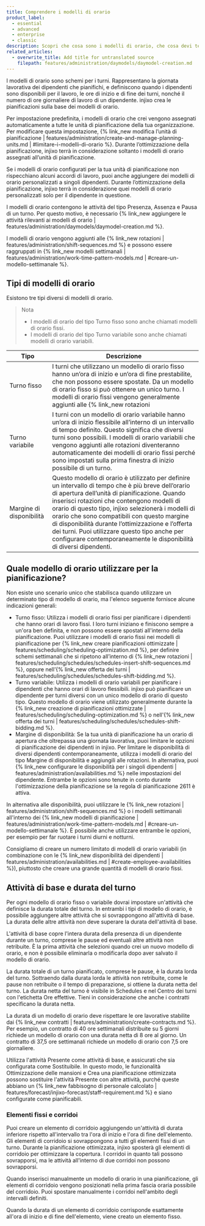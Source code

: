 ```yaml
---
title: Comprendere i modelli di orario
product_label:
  - essential
  - advanced
  - enterprise
  - classic
description: Scopri che cosa sono i modelli di orario, che cosa devi tenere in considerazione prima di creare un modello di orario, e l'impatto delle modifiche ai modelli di orario sulla pianificazione.
related_articles:
  - overwrite_title: Add title for untranslated source
    filepath: features/administration/daymodels/daymodel-creation.md
---
```


I modelli di orario sono schemi per i turni. Rappresentano la giornata lavorativa dei dipendenti che pianifichi, e definiscono quando i dipendenti sono disponibili per il lavoro, le ore di inizio e di fine dei turni, nonché il numero di ore giornaliere di lavoro di un dipendente. injixo crea le pianificazioni sulla base dei modelli di orario.

Per impostazione predefinita, i modelli di orario che crei vengono assegnati automaticamente a tutte le unità di pianificazione della tua organizzazione. Per modificare questa impostazione, {% link_new modifica l’unità di pianificazione | features/administration/create-and-manage-planning-units.md | #limitare-i-modelli-di-orario %}. Durante l’ottimizzazione della pianificazione, injixo terrà in considerazione soltanto i modelli di orario assegnati all’unità di pianificazione.

Se i modelli di orario configurati per la tua unità di pianificazione non rispecchiano alcuni accordi di lavoro, puoi anche aggiungere dei modelli di orario personalizzati a singoli dipendenti. Durante l’ottimizzazione della pianificazione, injixo terrà in considerazione quei modelli di orario personalizzati solo per il dipendente in questione.

I modelli di orario contengono le attività del tipo Presenza, Assenza e Pausa di un turno. Per questo motivo, è necessario {% link_new aggiungere le attività rilevanti ai modelli di orario | features/administration/daymodels/daymodel-creation.md %}.  <!--  Add #add-activities-to-day-models when IT day model creation is updated-->

I modelli di orario vengono aggiunti alle {% link_new rotazioni | features/administration/shift-sequences.md %} e possono essere raggruppati in {% link_new modelli settimanali | features/administration/work-time-pattern-models.md | #creare-un-modello-settimanale %}.


## Tipi di modelli di orario

Esistono tre tipi diversi di modelli di orario. 

> Nota
> 
> - I modelli di orario del tipo Turno fisso sono anche chiamati modelli di orario fissi.<br> 
> - I modelli di orario del tipo Turno variabile sono anche chiamati modelli di orario variabili.


| Tipo                | Descrizione                                                                                                                                                                                                                                                                                              |
| ------------------- | -------------------------------------------------------------------------------------------------------------------------------------------------------------------------------------------------------------------------------------------------------------------------------------------------------- |
| Turno fisso         | I turni che utilizzano un modello di orario fisso hanno un’ora di inizio e un’ora di fine prestabilite, che non possono essere spostate. Da un modello di orario fisso si può ottenere un unico turno. I modelli di orario fissi vengono generalmente aggiunti alle {% link_new rotazioni | features/administration/shift-sequences.md %}.                                      |
| Turno variabile      | I turni con un modello di orario variabile hanno un’ora di inizio flessibile all’interno di un intervallo di tempo definito. Questo significa che diversi turni sono possibili. I modelli di orario variabili che vengono aggiunti alle rotazioni diventeranno automaticamente dei modelli di orario fissi perché sono impostati sulla prima finestra di inizio possibile di un turno. |
| Margine di disponibilità | Questo modello di orario è utilizzato per definire un intervallo di tempo che è più breve dell’orario di apertura dell’unità di pianificazione. Quando inserisci rotazioni che contengono modelli di orario di questo tipo, injixo selezionerà i modelli di orario che sono compatibili con questo margine di disponibilità durante l’ottimizzazione e l’offerta dei turni. Puoi utilizzare questo tipo anche per configurare contemporaneamente le disponibilità di diversi dipendenti.          |

## Quale modello di orario utilizzare per la pianificazione?

Non esiste uno scenario unico che stabilisca quando utilizzare un determinato tipo di modello di orario, ma l'elenco seguente fornisce alcune indicazioni generali:

- Turno fisso: Utilizza i modelli di orario fissi per pianificare i dipendenti che hanno orari di lavoro fissi. I loro turni iniziano e finiscono sempre a un'ora ben definita, e non possono essere spostati all'interno della pianificazione.
Puoi utilizzare i modelli di orario fissi nei modelli di pianificazione per {% link_new creare pianificazioni ottimizzate | features/scheduling/scheduling-optimization.md %}, per definire schemi settimanali che si ripetono all’interno di {% link_new rotazioni | features/scheduling/schedules/schedules-insert-shift-sequences.md %}, oppure nell’{% link_new offerta dei turni | features/scheduling/schedules/schedules-shift-bidding.md %}.
- Turno variabile: Utilizza i modelli di orario variabili per pianificare i dipendenti che hanno orari di lavoro flessibili. injixo può pianificare un dipendente per turni diversi con un unico modello di orario di questo tipo. Questo modello di orario viene utilizzato generalmente durante la {% link_new creazione di pianificazioni ottimizzate | features/scheduling/scheduling-optimization.md %} o nell'{% link_new offerta dei turni | features/scheduling/schedules/schedules-shift-bidding.md %}.
- Margine di disponibilità: Se la tua unità di pianificazione ha un orario di apertura che oltrepassa una giornata lavorativa, puoi limitare le opzioni di pianificazione dei dipendenti in injixo. Per limitare le disponibilità di diversi dipendenti contemporaneamente, utilizza i modelli di orario del tipo Margine di disponibilità e aggiungili alle rotazioni. In alternativa, puoi {% link_new configurare le disponibilità per i singoli dipendenti | features/administration/availabilities.md %} nelle impostazioni del dipendente. Entrambe le opzioni sono tenute in conto durante l'ottimizzazione della pianificazione se la regola di pianificazione 2611 è attiva.

In alternativa alle disponibilità, puoi utilizzare le {% link_new rotazioni | features/administration/shift-sequences.md %} o i modelli settimanali all'interno dei {% link_new modelli di pianificazione | features/administration/work-time-pattern-models.md | #creare-un-modello-settimanale %}. È possibile anche utilizzare entrambe le opzioni, per esempio per far ruotare i turni diurni e notturni.

Consigliamo di creare un numero limitato di modelli di orario variabili (in combinazione con le {% link_new disponibilità dei dipendenti | features/administration/availabilities.md | #create-employee-availabilities %}), piuttosto che creare una grande quantità di modelli di orario fissi.

## Attività di base e durata del turno

Per ogni modello di orario fisso o variabile dovrai impostare un'attività che definisce la durata totale del turno. In entrambi i tipi di modello di orario, è possibile aggiungere altre attività che si sovrappongono all'attività di base. La durata delle altre attività non deve superare la durata dell'attività di base.

L'attività di base copre l'intera durata della presenza di un dipendente durante un turno, comprese le pause ed eventuali altre attività non retribuite. È la prima attività che selezioni quando crei un nuovo modello di orario, e non è possibile eliminarla o modificarla dopo aver salvato il modello di orario.

La durata totale di un turno pianificato, comprese le pause, è la durata lorda del turno. Sottraendo dalla durata lorda le attività non retribuite, come le pause non retribuite o il tempo di preparazione, si ottiene la durata netta del turno. La durata netta del turno è visibile in Schedules e nel Centro dei turni con l'etichetta Ore effettive. Tieni in considerazione che anche i contratti specificano la durata netta.

La durata di un modello di orario deve rispettare le ore lavorative stabilite dai {% link_new contratti | features/administration/create-contracts.md %}.
Per esempio, un contratto di 40 ore settimanali distribuite su 5 giorni richiede un modello di orario con una durata netta di 8 ore al giorno. Un contratto di 37,5 ore settimanali richiede un modello di orario con 7,5 ore giornaliere.

Utilizza l'attività Presente come attività di base, e assicurati che sia configurata come Sostituibile. In questo modo, le funzionalità Ottimizzazione delle mansioni e Crea una pianificazione ottimizzata possono sostituire l'attività Presente con altre attività, purché queste abbiano un {% link_new fabbisogno di personale calcolato | features/forecast/injixo-forecast/staff-requirement.md %} e siano configurate come pianificabili.

### Elementi fissi e corridoi

Puoi creare un elemento di corridoio aggiungendo un'attività di durata inferiore rispetto all'intervallo tra l'ora di inizio e l'ora di fine dell'elemento. Gli elementi di corridoio si sovrappongono a tutti gli elementi fissi di un turno. Durante la pianificazione ottimizzata, injixo sposterà gli elementi di corridoio per ottimizzare la copertura. I corridoi in quanto tali possono sovrapporsi, ma le attività all'interno di due corridoi non possono sovrapporsi.

Quando inserisci manualmente un modello di orario in una pianificazione, gli elementi di corridoio vengono posizionati nella prima fascia oraria possibile del corridoio. Puoi spostare manualmente i corridoi nell'ambito degli intervalli definiti.

Quando la durata di un elemento di corridoio corrisponde esattamente all'ora di inizio e di fine dell'elemento, viene creato un elemento fisso.

